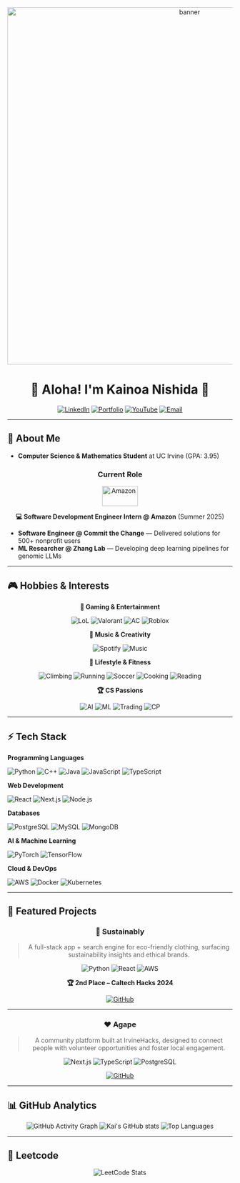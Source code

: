 <div align="center">
  <img src="https://user-images.githubusercontent.com/115957335/206072714-e651260c-ce98-4a7b-865b-7b0ee1ed0b9e.png" alt="banner" width="800" />
  
  # 🌺 Aloha! I'm Kainoa Nishida 👋
  
  [![LinkedIn](https://img.shields.io/badge/LinkedIn-0077B5?style=for-the-badge&logo=linkedin&logoColor=white)](https://www.linkedin.com/in/kainoa-nishida/)
  [![Portfolio](https://img.shields.io/badge/Portfolio-000000?style=for-the-badge&logo=vercel&logoColor=white)](https://kainoanishida.github.io/portfolio/)
  [![YouTube](https://img.shields.io/badge/YouTube-FF0000?style=for-the-badge&logo=youtube&logoColor=white)](https://www.youtube.com/@kainoanishida4964)
  [![Email](https://img.shields.io/badge/Email-D14836?style=for-the-badge&logo=gmail&logoColor=white)](mailto:kainoanishida@gmail.com)
</div>

---

## 🚀 **About Me**

- **Computer Science & Mathematics Student** at UC Irvine (GPA: 3.95)

<div align="center">

### **Current Role**

<img src="https://i0.wp.com/magzoid.com/wp-content/uploads/2025/05/amazon-rebrand-2025_dezeen_2364_col_1-1.webp?fit=2364%2C1330&ssl=1" alt="Amazon" width="80" height="45" />

**💻 Software Development Engineer Intern @ Amazon** (Summer 2025) 

</div>

- **Software Engineer @ Commit the Change** — Delivered solutions for 500+ nonprofit users  
- **ML Researcher @ Zhang Lab** — Developing deep learning pipelines for genomic LLMs


---

## 🎮 **Hobbies & Interests**

<div align="center">

**🎯 Gaming & Entertainment**  

<img src="https://img.shields.io/badge/League_of_Legends-FF6B35?style=for-the-badge&logo=league-of-legends&logoColor=white" alt="LoL" />
<img src="https://img.shields.io/badge/Valorant-FF4655?style=for-the-badge&logo=valorant&logoColor=white" alt="Valorant" />
<img src="https://img.shields.io/badge/Animal_Crossing-95C92E?style=for-the-badge&logo=nintendo&logoColor=white" alt="AC" />
<img src="https://img.shields.io/badge/Roblox-00FF2D?style=for-the-badge&logo=roblox&logoColor=white" alt="Roblox" />

**🎵 Music & Creativity**  

<img src="https://img.shields.io/badge/Spotify-1DB954?style=for-the-badge&logo=spotify&logoColor=white" alt="Spotify" />
<img src="https://img.shields.io/badge/Music_Production-FF6B6B?style=for-the-badge&logo=apple-music&logoColor=white" alt="Music" />

**🏃 Lifestyle & Fitness**  

<img src="https://img.shields.io/badge/Climbing-8B4513?style=for-the-badge&logo=climbing&logoColor=white" alt="Climbing" />
<img src="https://img.shields.io/badge/Running-FF6B35?style=for-the-badge&logo=running&logoColor=white" alt="Running" />
<img src="https://img.shields.io/badge/Soccer-228B22?style=for-the-badge&logo=soccer&logoColor=white" alt="Soccer" />
<img src="https://img.shields.io/badge/Cooking-FF6B6B?style=for-the-badge&logo=chef&logoColor=white" alt="Cooking" />
<img src="https://img.shields.io/badge/Reading-FF6B6B?style=for-the-badge&logo=book&logoColor=white" alt="Reading" />

**🏆 CS Passions**

<img src="https://img.shields.io/badge/Artificial_Intelligence-00D4FF?style=for-the-badge&logo=openai&logoColor=white" alt="AI" />
<img src="https://img.shields.io/badge/Machine_Learning-FF6B35?style=for-the-badge&logo=pytorch&logoColor=white" alt="ML" />
<img src="https://img.shields.io/badge/Algorithmic_Trading-00D4FF?style=for-the-badge&logo=bitcoin&logoColor=white" alt="Trading" />
<img src="https://img.shields.io/badge/Competitive_Programming-FF6B35?style=for-the-badge&logo=leetcode&logoColor=white" alt="CP" />

</div>

---

## ⚡ **Tech Stack**

<div>

**Programming Languages**
  
![Python](https://img.shields.io/badge/Python-3776AB?style=for-the-badge&logo=python&logoColor=white)
![C++](https://img.shields.io/badge/C%2B%2B-00599C?style=for-the-badge&logo=c%2B%2B&logoColor=white)
![Java](https://img.shields.io/badge/Java-ED8B00?style=for-the-badge&logo=openjdk&logoColor=white)
![JavaScript](https://img.shields.io/badge/JavaScript-F7DF1E?style=for-the-badge&logo=javascript&logoColor=black)
![TypeScript](https://img.shields.io/badge/TypeScript-007ACC?style=for-the-badge&logo=typescript&logoColor=white)

**Web Development**  

![React](https://img.shields.io/badge/React-20232A?style=for-the-badge&logo=react&logoColor=61DAFB)
![Next.js](https://img.shields.io/badge/Next.js-000000?style=for-the-badge&logo=next.js&logoColor=white)
![Node.js](https://img.shields.io/badge/Node.js-339933?style=for-the-badge&logo=nodedotjs&logoColor=white)

**Databases**  

![PostgreSQL](https://img.shields.io/badge/PostgreSQL-316192?style=for-the-badge&logo=postgresql&logoColor=white)
![MySQL](https://img.shields.io/badge/MySQL-4479A1?style=for-the-badge&logo=mysql&logoColor=white)
![MongoDB](https://img.shields.io/badge/MongoDB-4EA94B?style=for-the-badge&logo=mongodb&logoColor=white)

**AI & Machine Learning**  

![PyTorch](https://img.shields.io/badge/PyTorch-EE4C2C?style=for-the-badge&logo=pytorch&logoColor=white)
![TensorFlow](https://img.shields.io/badge/TensorFlow-FF6F00?style=for-the-badge&logo=tensorflow&logoColor=white)

**Cloud & DevOps**  

![AWS](https://img.shields.io/badge/AWS-FF9900?style=for-the-badge&logo=amazonaws&logoColor=white)
![Docker](https://img.shields.io/badge/Docker-2496ED?style=for-the-badge&logo=docker&logoColor=white)
![Kubernetes](https://img.shields.io/badge/Kubernetes-326CE5?style=for-the-badge&logo=kubernetes&logoColor=white)

</div>

---

## 🚀 **Featured Projects**

<div align="center">

### 🌱 **Sustainably**
> A full-stack app + search engine for eco-friendly clothing, surfacing sustainability insights and ethical brands.

![Python](https://img.shields.io/badge/Python-3776AB?style=flat&logo=python&logoColor=white)
![React](https://img.shields.io/badge/React-20232A?style=flat&logo=react&logoColor=61DAFB)
![AWS](https://img.shields.io/badge/AWS-FF9900?style=flat&logo=amazonaws&logoColor=white)

**🏆 2nd Place – Caltech Hacks 2024**  

[![GitHub](https://img.shields.io/badge/GitHub-100000?style=for-the-badge&logo=github&logoColor=white)](https://github.com/KainoaNishida/calhacks)

---

### ❤️ **Agape**
> A community platform built at IrvineHacks, designed to connect people with volunteer opportunities and foster local engagement.

![Next.js](https://img.shields.io/badge/Next.js-000000?style=flat&logo=next.js&logoColor=white)
![TypeScript](https://img.shields.io/badge/TypeScript-007ACC?style=flat&logo=typescript&logoColor=white)
![PostgreSQL](https://img.shields.io/badge/PostgreSQL-316192?style=flat&logo=postgresql&logoColor=white)

[![GitHub](https://img.shields.io/badge/GitHub-100000?style=for-the-badge&logo=github&logoColor=white)](https://github.com/KainoaNishida/Agape)

</div>

---

## 📊 **GitHub Analytics**

<div align="center">

![GitHub Activity Graph](https://github-readme-activity-graph.vercel.app/graph?username=KainoaNishida&theme=tokyo-night&hide_border=true&area=true&area_color=1f1f23)
![Kai's GitHub stats](https://github-readme-stats.vercel.app/api?username=KainoaNishida&show_icons=true&theme=tokyonight&hide=contribs,issues&rank_icon=github)
![Top Languages](https://github-readme-stats.vercel.app/api/top-langs/?username=KainoaNishida&layout=compact&theme=tokyonight&hide=html,css,scss&langs_count=6)

</div>

---

## 🎯 **Leetcode**

<div align="center">

![LeetCode Stats](https://leetcard.jacoblin.cool/kainoa?theme=dark&font=Source%20Code%20Pro&ext=activity&hide=ranking)

</div>
